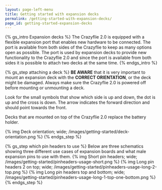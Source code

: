```yaml
---
layout: page-left-menu
title: Getting started with expansion decks 
permalink: /getting-started-with-expansion-decks/
page_id: getting-started-expansion-decks
---
```


{% gs_intro Expansion decks %}
The Crazyflie 2.0 is equipped with a flexible expansion port that enables new 
hardware to be connected. The port is available from both sides of the Crazyflie 
to keep as many options open as possible. The port is used by expansion decks 
to provide new functionality to the Crazyflie 2.0 and since the port is 
available from both sides it is possible to attach two decks at the same time.
{% endgs_intro %}

{% gs_step attaching a deck %}
**BE AWARE** that it is very important to mount an expansion deck with the 
**CORRECT ORIENTATION**, or the deck might be damaged. Always make sure the 
Crazyflie 2.0 is powered off before mounting or unmounting a deck.

Look for the small symbols that show which side is up and down, the dot is up and the cross is down.
The arrow indicates the forward direction and should point towards the front.

Decks that are mounted on top of the Crazyflie 2.0 replace the battery holder.

{% img Deck orientation; wide; /images/getting-started/deck-orientation.png %}
{% endgs_step %}


{% gs_step which pin headers to use %}
Below are three schematics showing three different use cases of expansion boards and what male expansion pins to use with them.
{% img Short pin headers; wide; /images/getting-started/pinheaders-usage-short.png %}
{% img Long pin headers 2 on top; wide; /images/getting-started/pinheaders-usage-long-2-top.png %}
{% img Long pin headers top and bottom; wide; /images/getting-started/pinheaders-usage-long-1-top-one-bottom.png %}
{% endgs_step %}
